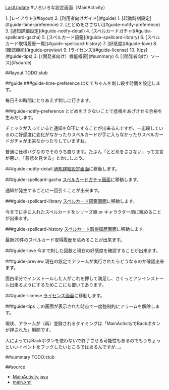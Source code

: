 [LastUpdate](2014/10/30)
#いろいろな設定画面（MainActivity）

<index>
1. [レイアウト](#layout)
2. [利用者向けガイド](#guide)
    1. [起動時刻設定](#guide-time-preference)
    2. [とどめをささない](#guide-notify-preference)
    3. [通知詳細設定](#guide-notify-detail)
    4. [スペルカードガチャ](#guide-spellcard-gacha)
    5. [スペルカード図鑑](#guide-spellcard-library)
    6. [スペルカード取得履歴一覧](#guide-spellcard-history)
    7. [好感度](#guide-love)
    8. [確認機能](#guide-preview)
    9. [ライセンス](#guide-license)
    10. [tips](#guide-tips)
3. [（開発者向け）機能概要](#summary)
4. [（開発者向け）ソース](#source)
</index>

##layout
TODO:stub


##guide
###guide-time-preference
はたてちゃんを刺し殺す時間を設定します。

毎日その時間にとりあえず刺しに行きます。

###guide-notify-preference
とどめをささないことで悲鳴をあげさせる余裕を生みだします。

チェックが入っていると通知をOFFにすることが出来るんですが、一応殺しているのに好感度に変化がなかったりスペルカードが手に入らなかったりスペルカードガチャが出来なかったりしていますね。

普通に仕様バグなのでそのうち直ります。たぶん「とどめをささない」って文言が悪い。「慈悲を見せる」とかにしよう。

###guide-notify-detail
[通知詳細設定画面](index.html?md=notification)に移動します。

###guide-spellcard-gacha
[スペルカードガチャ画面](index.html?md=gacha)に移動します。

通知が発生するごとに一回引くことが出来ます。

###guide-spellcard-library
[スペルカード図鑑画面](index.html?md=spellcard_library)に移動します。

今までに手に入れたスペルカードをシリーズ順 or キャラクター順に眺めることが出来ます。

###guide-spellcard-history
[スペルカード取得履歴画面](index.html?md=spellcard_history)に移動します。

最新20件のスペルカード取得履歴を眺めることが出来ます。


###guide-love
今まで刺した回数と現在の好感度を確認することが出来ます。

###guide-preview
現在の設定でアラームが実行されたらどうなるのか確認出来ます。

面白半分でインストールした人がこれを押して満足し、さくっとアンインストール出来るようにするためここにも置いてあります。


###guide-license
[ライセンス画面](index.html?md=license)に移動します。

###guide-tips
この画面が表示された時点で一度強制的にアラームを解除します。

現状、アラームが（再）登録されるタイミングは「MainActivityでBackボタンが押された」瞬間です。

人によってはBackボタンを使わないで終了させる可能性もあるのでもうちょっといいイベントをフックしたいところではあるんですが…。

##summary
TODO:stub

##source
* [MainActivity.java](https://github.com/tumbling-dice/Hatate/blob/master/src/inujini_/hatate/MainActivity.java)
* [main.xml](https://github.com/tumbling-dice/Hatate/blob/master/res/xml/main.xml)
